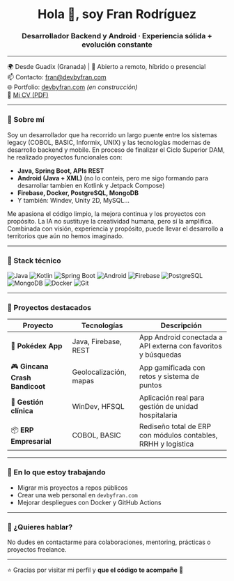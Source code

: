 <h1 align="center">Hola 👋, soy Fran Rodríguez</h1>
<h3 align="center">Desarrollador Backend y Android · Experiencia sólida + evolución constante</h3>

---

🌍 Desde Guadix (Granada) | 🤝 Abierto a remoto, híbrido o presencial  
📫 Contacto: [fran@devbyfran.com](mailto:fran@devbyfran.com)  
🌐 Portfolio: [devbyfran.com](https://devbyfran.com) *(en construcción)*  
📄 [Mi CV (PDF)](https://github.com/franjrodriguez/CV/blob/main/CV_FranRodriguez_2025.pdf)  

---

### 🧠 Sobre mí

Soy un desarrollador que ha recorrido un largo puente entre los sistemas legacy (COBOL, BASIC, Informix, UNIX) y las tecnologías modernas de desarrollo backend y mobile. En proceso de finalizar el Ciclo Superior DAM, he realizado proyectos funcionales con:

- **Java, Spring Boot, APIs REST**
- **Android (Java + XML)** (no lo conteis, pero me sigo formando para desarrollar tambien en Kotlink y Jetpack Compose)
- **Firebase, Docker, PostgreSQL, MongoDB**
- Y también: Windev, Unity 2D, MySQL...

Me apasiona el código limpio, la mejora continua y los proyectos con propósito. La IA no sustituye la creatividad humana, pero sí la amplifica. Combinada con visión, experiencia y propósito, puede llevar el desarrollo a territorios que aún no hemos imaginado.

---

### 🚀 Stack técnico

![Java](https://img.shields.io/badge/Java-ED8B00?style=for-the-badge&logo=java&logoColor=white)
![Kotlin](https://img.shields.io/badge/Kotlin-7F52FF?style=for-the-badge&logo=kotlin&logoColor=white)
![Spring Boot](https://img.shields.io/badge/Spring%20Boot-6DB33F?style=for-the-badge&logo=spring-boot&logoColor=white)
![Android](https://img.shields.io/badge/Android-3DDC84?style=for-the-badge&logo=android&logoColor=white)
![Firebase](https://img.shields.io/badge/Firebase-FFCA28?style=for-the-badge&logo=firebase&logoColor=black)
![PostgreSQL](https://img.shields.io/badge/PostgreSQL-336791?style=for-the-badge&logo=postgresql&logoColor=white)
![MongoDB](https://img.shields.io/badge/MongoDB-47A248?style=for-the-badge&logo=mongodb&logoColor=white)
![Docker](https://img.shields.io/badge/Docker-2496ED?style=for-the-badge&logo=docker&logoColor=white)
![Git](https://img.shields.io/badge/Git-F05032?style=for-the-badge&logo=git&logoColor=white)

---

### 📌 Proyectos destacados

| Proyecto | Tecnologías | Descripción |
|---------|-------------|-------------|
| 🧪 **Pokédex App** | Java, Firebase, REST | App Android conectada a API externa con favoritos y búsquedas |
| 🎮 **Gincana Crash Bandicoot** | Geolocalización, mapas | App gamificada con retos y sistema de puntos |
| 🏥 **Gestión clínica** | WinDev, HFSQL | Aplicación real para gestión de unidad hospitalaria |
| 📦 **ERP Empresarial** | COBOL, BASIC | Rediseño total de ERP con módulos contables, RRHH y logística |

---

### 🔭 En lo que estoy trabajando

- Migrar mis proyectos a repos públicos
- Crear una web personal en `devbyfran.com`
- Mejorar despliegues con Docker y GitHub Actions

---

### 💬 ¿Quieres hablar?

No dudes en contactarme para colaboraciones, mentoring, prácticas o proyectos freelance.

---

⭐️ Gracias por visitar mi perfil y **que el código te acompañe** 🙌
